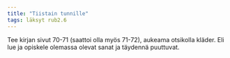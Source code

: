 ```yaml
---
title: "Tiistain tunnille"
tags: läksyt rub2.6
---
```


Tee kirjan sivut 70-71 (saattoi olla myös 71-72), aukeama otsikolla kläder. Eli lue ja opiskele olemassa olevat sanat ja täydennä puuttuvat.